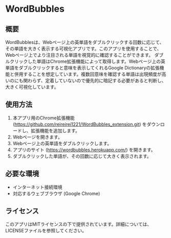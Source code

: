 # WordBubbles

## 概要
WordBubblesは、Webページ上の英単語をダブルクリックする回数に応じて、その単語を大きく表示する可視化アプリです。このアプリを使用することで、Webページ上でより注目される単語を視覚的に確認することができます。
ダブルクリックした単語はChrome拡張機能によって取得します。Webページ上の英単語をダブルクリックすると意味を表示してくれるGoogle Dictionaryの拡張機能と併用することを想定しています。複数回意味を確認する単語は出現頻度が高いのにも関わらず、定着していないので優先的に暗記する必要があると判断し、大きく可視化しています。

## 使用方法
1. 本アプリ用のChrome拡張機能 (https://github.com/reireirei1221/WordBubbles_extension.git) をダウンロードし、拡張機能を追加します。
1. Webページを開きます。
2. Webページ上の英単語をダブルクリックします。
3. アプリのサイト (https://wordbubbles.herokuapp.com/) を開きます。
4. ダブルクリックした単語が、その回数に応じて大きく表示されます。

## 必要な環境
- インターネット接続環境
- 対応するウェブブラウザ (Google Chrome)

## ライセンス
このアプリはMITライセンスの下で提供されています。詳細については、LICENSEファイルを参照してください。
